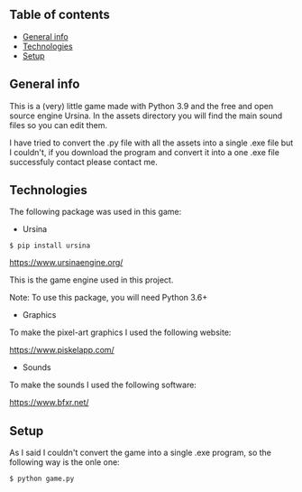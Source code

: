 ## Table of contents
* [General info](#general-info)
* [Technologies](#technologies)
* [Setup](#setup)

## General info

This is a (very) little game made with Python 3.9 and the free and open source engine Ursina. In the assets directory you will find the main sound files so you can edit them.

I have tried to convert the .py file with all the assets into a single .exe file but I couldn't, if you download the program and convert it into a one .exe file successfuly contact please contact me.

## Technologies

The following package was used in this game:

- Ursina
```
$ pip install ursina
```
https://www.ursinaengine.org/


This is the game engine used in this project.

Note: To use this package, you will need Python 3.6+

- Graphics

To make the pixel-art graphics I used the following website:

https://www.piskelapp.com/

- Sounds

To make the sounds I used the following software:

https://www.bfxr.net/

## Setup

As I said I couldn't convert the game into a single .exe program, so the following way is the onle one:
```
$ python game.py
```


